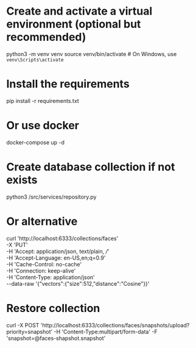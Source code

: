 # Create and activate a virtual environment (optional but recommended)
python3 -m venv venv
source venv/bin/activate  # On Windows, use `venv\Scripts\activate`

# Install the requirements
pip install -r requirements.txt

# Or use docker
docker-compose up -d

# Create database collection if not exists
python3 /src/services/repository.py
# Or alternative
curl 'http://localhost:6333/collections/faces' \
  -X 'PUT' \
  -H 'Accept: application/json, text/plain, */*' \
  -H 'Accept-Language: en-US,en;q=0.9' \
  -H 'Cache-Control: no-cache' \
  -H 'Connection: keep-alive' \
  -H 'Content-Type: application/json' \
  --data-raw '{"vectors":{"size":512,"distance":"Cosine"}}'

# Restore collection
curl -X POST 'http://localhost:6333/collections/faces/snapshots/upload?priority=snapshot' -H 'Content-Type:multipart/form-data' -F 'snapshot=@faces-shapshot.snapshot'


